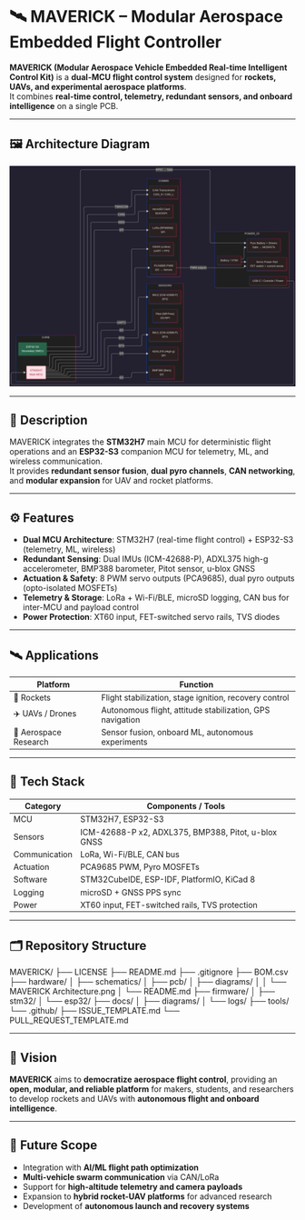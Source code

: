 # 🛰️ MAVERICK – Modular Aerospace Embedded Flight Controller

**MAVERICK (Modular Aerospace Vehicle Embedded Real-time Intelligent Control Kit)** is a **dual-MCU flight control system** designed for **rockets, UAVs, and experimental aerospace platforms**.  
It combines **real-time control, telemetry, redundant sensors, and onboard intelligence** on a single PCB.

---

## 🖼️ Architecture Diagram

<img src="hardware/diagrams/MAVERICK Architecture.png" alt="MAEVRICK Architecture Diagram" width="700"/>

---

## 📖 Description

MAVERICK integrates the **STM32H7** main MCU for deterministic flight operations and an **ESP32-S3** companion MCU for telemetry, ML, and wireless communication.  
It provides **redundant sensor fusion**, **dual pyro channels**, **CAN networking**, and **modular expansion** for UAV and rocket platforms.

---

## ⚙️ Features

- **Dual MCU Architecture**: STM32H7 (real-time flight control) + ESP32-S3 (telemetry, ML, wireless)  
- **Redundant Sensing**: Dual IMUs (ICM-42688-P), ADXL375 high-g accelerometer, BMP388 barometer, Pitot sensor, u-blox GNSS  
- **Actuation & Safety**: 8 PWM servo outputs (PCA9685), dual pyro outputs (opto-isolated MOSFETs)  
- **Telemetry & Storage**: LoRa + Wi-Fi/BLE, microSD logging, CAN bus for inter-MCU and payload control  
- **Power Protection**: XT60 input, FET-switched servo rails, TVS diodes

---

## 🛰️ Applications

| Platform | Function |
|-----------|----------|
| 🚀 Rockets | Flight stabilization, stage ignition, recovery control |
| ✈️ UAVs / Drones | Autonomous flight, attitude stabilization, GPS navigation |
| 🧪 Aerospace Research | Sensor fusion, onboard ML, autonomous experiments |

---

## 🧩 Tech Stack

| Category | Components / Tools |
|----------|------------------|
| MCU | STM32H7, ESP32-S3 |
| Sensors | ICM-42688-P x2, ADXL375, BMP388, Pitot, u-blox GNSS |
| Communication | LoRa, Wi-Fi/BLE, CAN bus |
| Actuation | PCA9685 PWM, Pyro MOSFETs |
| Software | STM32CubeIDE, ESP-IDF, PlatformIO, KiCad 8 |
| Logging | microSD + GNSS PPS sync |
| Power | XT60 input, FET-switched rails, TVS protection |

---

## 🗂️ Repository Structure

MAVERICK/
├── LICENSE
├── README.md
├── .gitignore
├── BOM.csv
├── hardware/
│ ├── schematics/
│ ├── pcb/
│ ├── diagrams/
│ │ └── MAVERICK Architecture.png
│ └── README.md
├── firmware/
│ ├── stm32/
│ └── esp32/
├── docs/
│ ├── diagrams/
│ └── logs/
├── tools/
└── .github/
├── ISSUE_TEMPLATE.md
└── PULL_REQUEST_TEMPLATE.md

---

## 🌟 Vision

**MAVERICK** aims to **democratize aerospace flight control**, providing an **open, modular, and reliable platform** for makers, students, and researchers to develop rockets and UAVs with **autonomous flight and onboard intelligence**.

---

## 🔮 Future Scope

- Integration with **AI/ML flight path optimization**  
- **Multi-vehicle swarm communication** via CAN/LoRa  
- Support for **high-altitude telemetry and camera payloads**  
- Expansion to **hybrid rocket-UAV platforms** for advanced research  
- Development of **autonomous launch and recovery systems**
